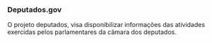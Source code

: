 
<h3>Deputados.gov</h3>

O projeto deputados, visa disponibilizar informações das atividades exercidas pelos parlamentares da câmara dos deputados.
